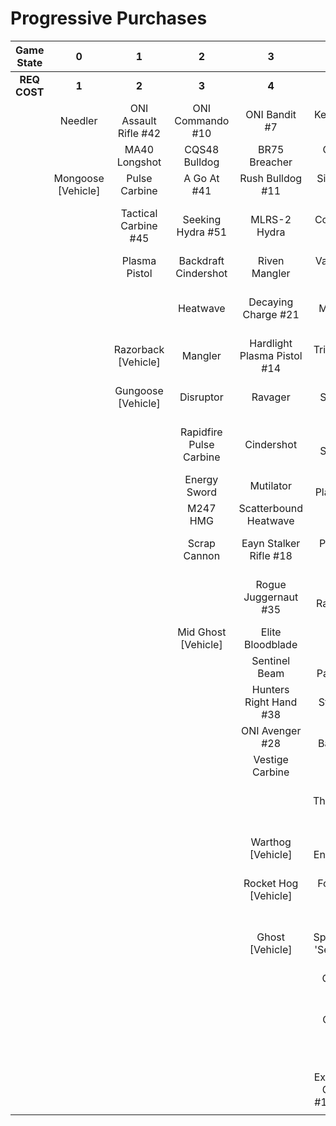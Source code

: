 # Progressive Purchases

| **Game State** |       **0**        |         **1**         |          **2**          |            **3**            |                **4**                 |            **5**             |              **6**              |                            |                              |
| :------------: | :----------------: | :-------------------: | :---------------------: | :-------------------------: | :----------------------------------: | :--------------------------: | :-----------------------------: | :------------------------: | :--------------------------: |
|  **REQ COST**  |       **1**        |         **2**         |          **3**          |            **4**            |                **5**                 |            **6**             |              **7**              |           **8**            |            **9**             |
|                |      Needler       | ONI Assault Rifle #42 |    ONI Commando #10     |        ONI Bandit #7        |           Key Of Speed #2            |       Striker Sidekick       |        Scions Vision #8         |  Exterminating Frenzy #40  |     Banish Of Balaho #43     |
|                |                    |     MA40 Longshot     |      CQS48 Bulldog      |        BR75 Breacher        |         ONI Battle Rifle #6          |       Impact Commando        |         Headhunter #48          |     Volcanic Oasis #49     |      Scorpion Tail #47       |
|                | Mongoose [Vehicle] |     Pulse Carbine     |       A Go At #41       |      Rush Bulldog #11       |           Siege Bandit #52           |        Pursuit Hydra         |       The Final Token #25       |        Valkyrie #13        |        Gamma Shot #50        |
|                |                    | Tactical Carbine #45  |    Seeking Hydra #51    |        MLRS-2 Hydra         |         Convergence Bulldog          |   Cure Of The Haunted #53    |       Rage Of Iratus #20        |      Rushdown Hammer       |                              |
|                |                    |     Plasma Pistol     |  Backdraft Cindershot   |        Riven Mangler        |          Valor Of Dinh #12           |       Rain Of War #39        |       Stalker Rifle Ultra       |                            |      Scorpion [Vehicle]      |
|                |                    |                       |        Heatwave         |     Decaying Charge #21     |              M41 SPNKr               |         M41 Tracker          |        Doom Of Reach #30        |      Wraith [Vehicle]      | Banishing Wasp #17 [Vehicle] |
|                |                    |  Razorback [Vehicle]  |         Mangler         | Hardlight Plasma Pistol #14 |          Tripple Threat #23          |        Fuel Rod SPNKr        |     Sentry Of Writh Kul #34     | Phantom Wasp #16 [Vehicle] |     Dragon #19 [Vehicle]     |
|                |                    |  Gungoose [Vehicle]   |        Disruptor        |           Ravager           |             Shock Rifle              |     Spartan Sandwich #32     |        Diminsher of Hope        |                            |                              |
|                |                    |                       | Rapidfire Pulse Carbine |         Cindershot          |         Purging Shock Rifle          |       S7 Sniper Rifle        |  Overloaded Pulse Carbine #15   |                            |                              |
|                |                    |                       |      Energy Sword       |          Mutilator          |        Unbound Plasma Pistol         |     Light Of Doisac #46      |                                 |                            |                              |
|                |                    |                       |        M247 HMG         |    Scatterbound Heatwave    |           Pinpoint Needler           |      S7 Flexfire Sniper      |         Wasp [Vehicle]          |                            |                              |
|                |                    |                       |      Scrap Cannon       |   Eayn Stalker Rifle #18    |            Pulse Wave #16            |     Arcane Sentinel Beam     |        Banshee [Vehicle]        |                            |                              |
|                |                    |                       |                         |    Rogue Juggernaut #35     |          Zealot Ravager #19          |     Phantom Assassin #26     | Fusion Rocket Hog #14 [Vehicle] |                            |                              |
|                |                    |                       |   Mid Ghost [Vehicle]   |      Elite Bloodblade       |           Ravager Rebound            |        Gravity Hammer        |                                 |                            |                              |
|                |                    |                       |                         |        Sentinel Beam        |         Blinding Payload #22         |      Calcine Disruptor       |                                 |                            |                              |
|                |                    |                       |                         |   Hunters Right Hand #38    |            Stalker Rifle             |       Scout Skewer #27       |                                 |                            |                              |
|                |                    |                       |                         |       ONI Avenger #28       |         Spire Of Barroth #17         |       Volatile Skewer        |                                 |                            |                              |
|                |                    |                       |                         |       Vestige Carbine       |                Skewer                |          Demon #36           |                                 |                            |                              |
|                |                    |                       |                         |                             |           Thunderstorm #44           |  Guardian Of Sanghelios #33  |                                 |                            |                              |
|                |                    |                       |                         |      Warthog [Vehicle]      |         Duelist Energy Sword         |                              |                                 |                            |                              |
|                |                    |                       |                         |    Rocket Hog [Vehicle]     |            Focus Beam #24            |  Mid Banshee #11 [Vehicle]   |                                 |                            |                              |
|                |                    |                       |                         |       Ghost [Vehicle]       |      Spike Of Thav 'Sebarim #37      | Plasma Warthog #15 [Vehicle] |                                 |                            |                              |
|                |                    |                       |                         |                             |            ONI Turret #29            |                              |                                 |                            |                              |
|                |                    |                       |                         |                             |           The Champion #31           |                              |                                 |                            |                              |
|                |                    |                       |                         |                             |            Plasma Cannon             |                              |                                 |                            |                              |
|                |                    |                       |                         |                             | Extermination Gungoose #13 [Vehicle] |                              |                                 |                            |                              |
|                |                    |                       |                         |                             |                                      |                              |                                 |                            |                              |
